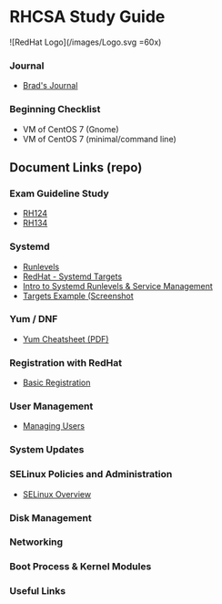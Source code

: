 # RHCSA Study Guide
![RedHat Logo](/images/Logo.svg =60x)

### Journal
- [Brad's Journal](/Documents/Journal.md)

### Beginning Checklist
- VM of CentOS 7 (Gnome)
- VM of CentOS 7 (minimal/command line)

## Document Links (repo)

### Exam Guideline Study
- [RH124](/Documents/RH124.md)
- [RH134](/Documents/RH134.md)

### Systemd
- [Runlevels](/Documents/Runlevels.md)
- [RedHat - Systemd Targets](https://access.redhat.com/documentation/en-us/red_hat_enterprise_linux/7/html/system_administrators_guide/sect-managing_services_with_systemd-targets)
- [Intro to Systemd Runlevels & Service Management](https://www.linux.com/learn/intro-systemd-runlevels-and-service-management-commands)
- [Targets Example (Screenshot](images/targets.png)

### Yum / DNF
- [Yum Cheatsheet (PDF)](/Yum/rh-yum.pdf)

### Registration with RedHat
- [Basic Registration](/Documents/Registration.md)

### User Management
- [Managing Users](/Documents/Users.md)

### System Updates

### SELinux Policies and Administration
- [SELinux Overview](/Documents/SELinux.md)

### Disk Management

### Networking

### Boot Process & Kernel Modules

### Useful Links
